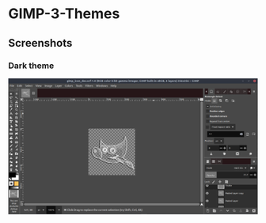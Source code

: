 # GIMP-3-Themes

## Screenshots

### Dark theme
![alt text](https://github.com/draekko-rand/GIMP-3-Themes/blob/master/images/GIMP-Dark-theme.png "Dark theme")
